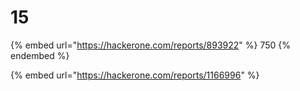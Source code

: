 # 15

{% embed url="https://hackerone.com/reports/893922" %}
750
{% endembed %}

{% embed url="https://hackerone.com/reports/1166996" %}

